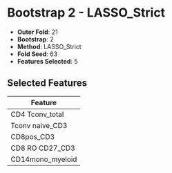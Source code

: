 # Bootstrap 2 - LASSO_Strict

- **Outer Fold**: 21
- **Bootstrap**: 2
- **Method**: LASSO_Strict
- **Fold Seed**: 63
- **Features Selected**: 5

## Selected Features

| Feature |
|---------|
| CD4 Tconv_total |
| Tconv naive_CD3 |
| CD8pos_CD3 |
| CD8 RO CD27_CD3 |
| CD14mono_myeloid |
